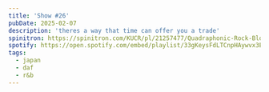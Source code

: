 ```yaml
---
title: 'Show #26'
pubDate: 2025-02-07
description: 'theres a way that time can offer you a trade'
spinitron: https://spinitron.com/KUCR/pl/21257477/Quadraphonic-Rock-Block
spotify: https://open.spotify.com/embed/playlist/33gKeysFdLTCnpHAywvx3E
tags:
  - japan
  - daf
  - r&b
---
```

